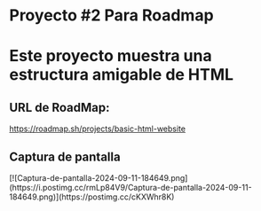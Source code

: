 # Proyecto #2 Para Roadmap

<h1>Este proyecto muestra una estructura amigable de HTML</h1>

<h2>URL de RoadMap:</h2>

https://roadmap.sh/projects/basic-html-website 

<h2>Captura de pantalla</h2>
[![Captura-de-pantalla-2024-09-11-184649.png](https://i.postimg.cc/rmLp84V9/Captura-de-pantalla-2024-09-11-184649.png)](https://postimg.cc/cKXWhr8K)
